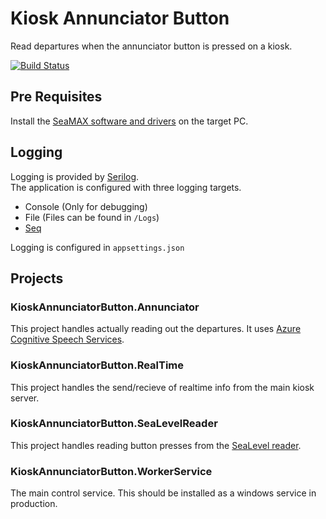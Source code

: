 # Kiosk Annunciator Button
Read departures when the annunciator button is pressed on a kiosk.

[![Build Status](https://dev.azure.com/cumtd/MTD/_apis/build/status/CUMTD.KioskAnnunciatorButton?branchName=master)](https://dev.azure.com/cumtd/MTD/_build/latest?definitionId=14&branchName=master)

## Pre Requisites

Install the [SeaMAX software and drivers](https://www.sealevel.com/support/software-seamax-windows/) on the target PC.

## Logging

Logging is provided by [Serilog](https://serilog.net/).\
The application is configured with three logging targets.

* Console (Only for debugging)
* File (Files can be found in `/Logs`)
* [Seq](https://datalust.co/seq)

Logging is configured in `appsettings.json`

## Projects

### KioskAnnunciatorButton.Annunciator
This project handles actually reading out the departures. It uses [Azure Cognitive Speech Services](https://azure.microsoft.com/en-us/services/cognitive-services/speech-services/).

### KioskAnnunciatorButton.RealTime
This project handles the send/recieve of realtime info from the main kiosk server.

### KioskAnnunciatorButton.SeaLevelReader
This project handles reading button presses from the [SeaLevel reader](https://www.sealevel.com/product/8113-usb-to-4-isolated-inputs-digital-interface-adapter/).

### KioskAnnunciatorButton.WorkerService
The main control service. This should be installed as a windows service in production.
